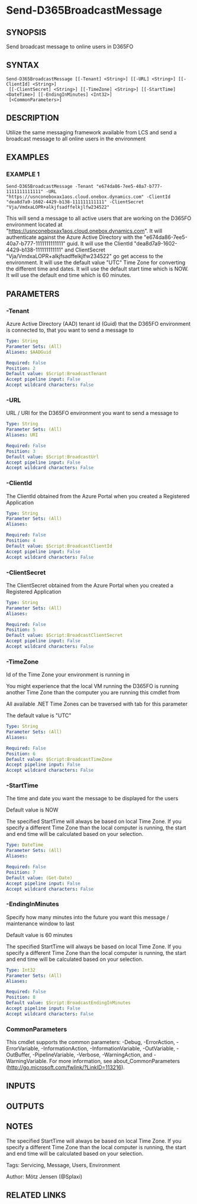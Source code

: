 ﻿---
external help file: d365fo.tools-help.xml
Module Name: d365fo.tools
online version:
schema: 2.0.0
---

# Send-D365BroadcastMessage

## SYNOPSIS
Send broadcast message to online users in D365FO

## SYNTAX

```
Send-D365BroadcastMessage [[-Tenant] <String>] [[-URL] <String>] [[-ClientId] <String>]
 [[-ClientSecret] <String>] [[-TimeZone] <String>] [[-StartTime] <DateTime>] [[-EndingInMinutes] <Int32>]
 [<CommonParameters>]
```

## DESCRIPTION
Utilize the same messaging framework available from LCS and send a broadcast message to all online users in the environment

## EXAMPLES

### EXAMPLE 1
```
Send-D365BroadcastMessage -Tenant "e674da86-7ee5-40a7-b777-1111111111111" -URL "https://usnconeboxax1aos.cloud.onebox.dynamics.com" -ClientId "dea8d7a9-1602-4429-b138-111111111111" -ClientSecret "Vja/VmdxaLOPR+alkjfsadffelkjlfw234522"
```

This will send a message to all active users that are working on the D365FO environment located at "https://usnconeboxax1aos.cloud.onebox.dynamics.com".
It will authenticate against the Azure Active Directory with the "e674da86-7ee5-40a7-b777-1111111111111" guid.
It will use the ClientId "dea8d7a9-1602-4429-b138-111111111111" and ClientSecret "Vja/VmdxaLOPR+alkjfsadffelkjlfw234522" go get access to the environment.
It will use the default value "UTC" Time Zone for converting the different time and dates.
It will use the default start time which is NOW.
It will use the default end time which is 60 minutes.

## PARAMETERS

### -Tenant
Azure Active Directory (AAD) tenant id (Guid) that the D365FO environment is connected to, that you want to send a message to

```yaml
Type: String
Parameter Sets: (All)
Aliases: $AADGuid

Required: False
Position: 2
Default value: $Script:BroadcastTenant
Accept pipeline input: False
Accept wildcard characters: False
```

### -URL
URL / URI for the D365FO environment you want to send a message to

```yaml
Type: String
Parameter Sets: (All)
Aliases: URI

Required: False
Position: 3
Default value: $Script:BroadcastUrl
Accept pipeline input: False
Accept wildcard characters: False
```

### -ClientId
The ClientId obtained from the Azure Portal when you created a Registered Application

```yaml
Type: String
Parameter Sets: (All)
Aliases:

Required: False
Position: 4
Default value: $Script:BroadcastClientId
Accept pipeline input: False
Accept wildcard characters: False
```

### -ClientSecret
The ClientSecret obtained from the Azure Portal when you created a Registered Application

```yaml
Type: String
Parameter Sets: (All)
Aliases:

Required: False
Position: 5
Default value: $Script:BroadcastClientSecret
Accept pipeline input: False
Accept wildcard characters: False
```

### -TimeZone
Id of the Time Zone your environment is running in

You might experience that the local VM running the D365FO is running another Time Zone than the computer you are running this cmdlet from

All available .NET Time Zones can be traversed with tab for this parameter

The default value is "UTC"

```yaml
Type: String
Parameter Sets: (All)
Aliases:

Required: False
Position: 6
Default value: $Script:BroadcastTimeZone
Accept pipeline input: False
Accept wildcard characters: False
```

### -StartTime
The time and date you want the message to be displayed for the users

Default value is NOW

The specified StartTime will always be based on local Time Zone.
If you specify a different Time Zone than the local computer is running, the start and end time will be calculated based on your selection.

```yaml
Type: DateTime
Parameter Sets: (All)
Aliases:

Required: False
Position: 7
Default value: (Get-Date)
Accept pipeline input: False
Accept wildcard characters: False
```

### -EndingInMinutes
Specify how many minutes into the future you want this message / maintenance window to last

Default value is 60 minutes

The specified StartTime will always be based on local Time Zone.
If you specify a different Time Zone than the local computer is running, the start and end time will be calculated based on your selection.

```yaml
Type: Int32
Parameter Sets: (All)
Aliases:

Required: False
Position: 8
Default value: $Script:BroadcastEndingInMinutes
Accept pipeline input: False
Accept wildcard characters: False
```

### CommonParameters
This cmdlet supports the common parameters: -Debug, -ErrorAction, -ErrorVariable, -InformationAction, -InformationVariable, -OutVariable, -OutBuffer, -PipelineVariable, -Verbose, -WarningAction, and -WarningVariable.
For more information, see about_CommonParameters (http://go.microsoft.com/fwlink/?LinkID=113216).

## INPUTS

## OUTPUTS

## NOTES
The specified StartTime will always be based on local Time Zone.
If you specify a different Time Zone than the local computer is running, the start and end time will be calculated based on your selection.

Tags: Servicing, Message, Users, Environment

Author: Mötz Jensen (@Splaxi)

## RELATED LINKS
